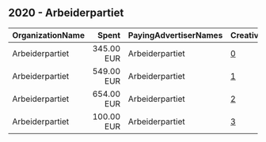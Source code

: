 ## 2020 - Arbeiderpartiet 
|OrganizationName|Spent|PayingAdvertiserNames|CreativeUrls|Impressions|Genders|AgeBrackets|CountryCodes|BillingAddresses|CandidateBallotInformation|
|:---|---:|:---|:---|---:|:---|:---|:---|:---|:---|
|Arbeiderpartiet|345.00 EUR|Arbeiderpartiet|[0](https://www.snap.com/political-ads/asset/934ad4dd27952412c6697c3b0c9434dbb74d195c749aa8c3318f6705ddda3370?mediaType=mp4)|96,728||18+|norway|"Youngstorget 2A,Oslo,0028,NO"||
|Arbeiderpartiet|549.00 EUR|Arbeiderpartiet|[1](https://www.snap.com/political-ads/asset/b9b6e53ed2ef72e51a2aaf52575e7ad99588c2fc2d50bc280e53f42a0a89a009?mediaType=mp4)|125,956||18+|norway|"Youngstorget 2A,Oslo,0028,NO"||
|Arbeiderpartiet|654.00 EUR|Arbeiderpartiet|[2](https://www.snap.com/political-ads/asset/68bab2d5f24f87d099491631c9cf0b3bef92eb5c02f8f62eb717a40d04a22533?mediaType=mp4)|133,605||18+|norway|"Youngstorget 2A,Oslo,0028,NO"||
|Arbeiderpartiet|100.00 EUR|Arbeiderpartiet|[3](https://www.snap.com/political-ads/asset/feb25204b512ef8f82129ff65f2bc65cbacab873d9f8161d8a8f3b23b3b79490?mediaType=mp4)|36,374|||norway|"Youngstorget 2A,Oslo,0028,NO"|Arbeiderpartiet|
